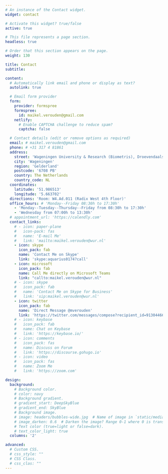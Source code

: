 ```yaml
---
# An instance of the Contact widget.
widget: contact

# Activate this widget? true/false
active: true

# This file represents a page section.
headless: true

# Order that this section appears on the page.
weight: 130

title: Contact
subtitle:

content:
  # Automatically link email and phone or display as text?
  autolink: true

  # Email form provider
  form:
    provider: formspree
    formspree:
      id: maikel.verouden@gmail.com
    netlify:
      # Enable CAPTCHA challenge to reduce spam?
      captcha: false

  # Contact details (edit or remove options as required)
  email: # maikel.verouden@gmail.com
  phone: # +31 317 4 81861
  address:
    street: 'Wageningen University & Research (Biometris), Droevendaalsesteeg 1 (Building 107 a.k.a. Radix) '
    city: 'Wageningen'
    region: 'Gelderland'
    postcode: '6708 PB'
    country: The Netherlands
    country_code: NL
  coordinates:
    latitude: '51.986513'
    longitude: '5.663702'
  directions: 'Room: W4.Ad.011 (Radix West 4th Floor)'
  office_hours: # 'Monday--Friday 08:30h to 17:30h'
    - 'Monday--Tuesday--Thursday--Friday from 08:30h to 17:30h'
    - 'Wednesday from 07:00h to 13:30h'
  # appointment_url: 'https://calendly.com'
  contact_links:
    # - icon: paper-plane
    #   icon-pack: fas
    #   name: 'E-mail Me'
    #   link: 'mailto:maikel.verouden@wur.nl'
    - icon: skype
      icon_pack: fab
      name: 'Contact Me on Skype'
      link: 'skype:aquarius0174?call'
    - icon: microsoft
      icon_pack: fab
      name: Call Me directly on Microsoft Teams
      link: "callto:maikel.verouden@wur.nl"
    # - icon: skype
    #   icon_pack: fab
    #   name: 'Contact Me on Skype for Business'
    #   link: 'sip:maikel.verouden@wur.nl'
    - icon: twitter
      icon_pack: fab
      name: 'Direct Message @mverouden'
      link: 'https://twitter.com/messages/compose?recipient_id=91304466'
    # - icon: keybase
    #   icon_pack: fab
    #   name: Chat on Keybase
    #   link: 'https://keybase.io/'
    # - icon: comments
    #   icon_pack: fas
    #   name: Discuss on Forum
    #   link: 'https://discourse.gohugo.io'
    # - icon: video
    #   icon_pack: fas
    #   name: Zoom Me
    #   link: 'https://zoom.com'

design:
  background:
    # Background color.
    # color: navy
    # Background gradient.
    # gradient_start: DeepSkyBlue
    # gradient_end: SkyBlue
    # Background image.
    # image: headers/bubbles-wide.jpg  # Name of image in `static/media/`.
    # image_darken: 0.6  # Darken the image? Range 0-1 where 0 is transparent and 1 is opaque.
    # Text color (true=light or false=dark).
    # text_color_light: true
  columns: '2'

advanced:
  # Custom CSS.
  # css_style: ""
  # CSS Class.
  # css_clas: ""
---
```

